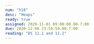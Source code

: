 ```yaml
---
num: "h18"
desc: "Heaps"
ready: true
assigned: 2020-11-01 09:00:00.00-7:00
due: 2020-12-08 23:59:59.00-7:00
reading: "DS 11.1 and 11.2"
---
```

